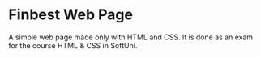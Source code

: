 # Finbest Web Page

A simple web page made only with HTML and CSS. It is done as an exam for the course HTML & CSS in SoftUni.
